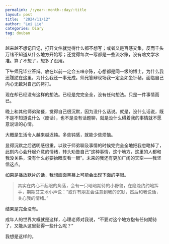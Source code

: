 ```yaml
---
permalink: /:year-:month-:day/:title
layout: post
title:  "2024/11/12"
author: "Lei Lie"
categories: Diary
tag: douban
---
```


越来越不想记日记，打开文件就觉得什么都不想写；或者又是百感交集，反而千头万绪不知道从什么地方开始写；还觉得每次一写都是一些流水账，没有啥文学水准。算了不想了，想多了没用。

下午师兄毕业答辩。放在以前一定会五味杂陈，心想都是同一级的博士，为什么我还蹉跎在这里，为什么我还一事无成。师兄答辩现场我一定会如坐针毡，面临自己内心无数对自己的拷打。

现在却已经没有这样的想法。已经是完完全全，没有任何想法。只是一件事情而已。

晚上和其他师弟聚餐，觉得自己很沉默，因为没什么话说。就是，没什么话说，既不是不知道说什么（废话），也不是没有话题聊，就是没什么碍着我的事情就不愿意说话的心情。

大概是生活令人越来越迟钝。多些钝感，就能少些烦恼。

显得沉默之后透明感很重，以致于师弟聊及事情的时候完完全全地把我忽略掉了，此刻内心会升起介意的情绪，转头劝告自己“这种事情，这个地方，这里的人都和我没关系，没有什么必要抬眼皮看一眼”。未来的我还有更加广阔的天空——我坚信这点。

如果是播放默片的话，我想画面黑幕上可能会出现下面的字眼。

> 其实在内心不起眼的角落，会有一只暗暗期待的小野兽，在隐隐约约地挥手，期期艾艾地小声说：“或许有朋友会注意到我的沉默，然后和我说话，关心我的情绪。”

结果是完全没有。

成年人的世界大概就是这样，心理老师对我说，“不要对这个地方抱有任何期待了，又能从这里获得一些什么呢？”

我想是这样的。
